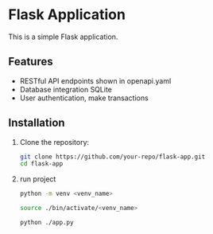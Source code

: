 # Flask Application

This is a simple Flask application.

## Features

- RESTful API endpoints shown in openapi.yaml
- Database integration SQLite
- User authentication, make transactions

## Installation

1. Clone the repository:

   ```sh
   git clone https://github.com/your-repo/flask-app.git
   cd flask-app
   
2. run project
    
    ```sh 
    python -m venv <venv_name>
   
    source ./bin/activate/<venv_name>
   
   python ./app.py
